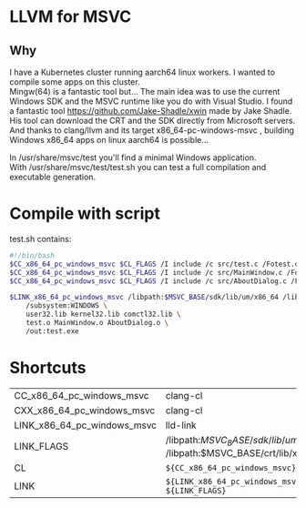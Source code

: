 # LLVM for MSVC
## Why
I have a Kubernetes cluster running aarch64 linux workers. 
I wanted to compile some apps on this cluster.  
Mingw(64) is a fantastic tool but… 
The main idea was to use the current Windows SDK and the MSVC runtime like you do with Visual Studio. 
I found a fantastic tool https://github.com/Jake-Shadle/xwin made by Jake Shadle. His tool can download the CRT and the SDK directly from Microsoft servers.
And thanks to clang/llvm and its target x86_64-pc-windows-msvc , building Windows x86_64 apps on linux aarch64 is possible… 

In /usr/share/msvc/test you'll find a minimal Windows application.  
With /usr/share/msvc/test/test.sh you can test a full compilation and executable generation.

# Compile with script
test.sh contains:  
```sh
#!/bin/bash
$CC_x86_64_pc_windows_msvc $CL_FLAGS /I include /c src/test.c /Fotest.o
$CC_x86_64_pc_windows_msvc $CL_FLAGS /I include /c src/MainWindow.c /FoMainWindow.o
$CC_x86_64_pc_windows_msvc $CL_FLAGS /I include /c src/AboutDialog.c /FoAboutDialog.o

$LINK_x86_64_pc_windows_msvc /libpath:$MSVC_BASE/sdk/lib/um/x86_64 /libpath:$MSVC_BASE/sdk/lib/ucrt/x86_64 /libpath:$MSVC_BASE/crt/lib/x86_64 \
    /subsystem:WINDOWS \
    user32.lib kernel32.lib comctl32.lib \
    test.o MainWindow.o AboutDialog.o \
    /out:test.exe
```

# Shortcuts

|   |   |
|---|---|
|CC_x86_64_pc_windows_msvc|clang-cl|
|CXX_x86_64_pc_windows_msvc|clang-cl|
|LINK_x86_64_pc_windows_msvc|lld-link|
|LINK_FLAGS|/libpath:$MSVC_BASE/sdk/lib/um/x86_64 /libpath:$MSVC_BASE/sdk/lib/ucrt/x86_64 /libpath:$MSVC_BASE/crt/lib/x86_64|
|CL|`${CC_x86_64_pc_windows_msvc} --target=x86_64-pc-windows-msvc ${CL_FLAGS}`|
|LINK|`${LINK_x86_64_pc_windows_msvc} --target=x86_64-pc-windows-msvc ${LINK_FLAGS}`|
